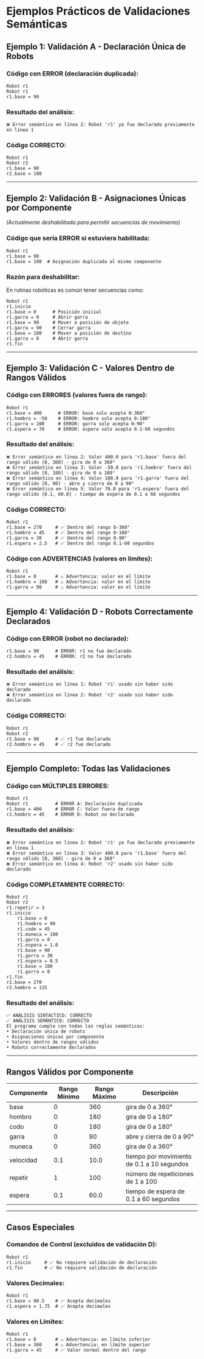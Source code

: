 # Ejemplos Prácticos de Validaciones Semánticas

## Ejemplo 1: Validación A - Declaración Única de Robots

### Código con ERROR (declaración duplicada):
```robot
Robot r1
Robot r1
r1.base = 90
```

### Resultado del análisis:
```
❌ Error semántico en línea 2: Robot 'r1' ya fue declarado previamente en línea 1
```

### Código CORRECTO:
```robot
Robot r1
Robot r2
r1.base = 90
r2.base = 180
```

---

## Ejemplo 2: Validación B - Asignaciones Únicas por Componente
*(Actualmente deshabilitada para permitir secuencias de movimiento)*

### Código que sería ERROR si estuviera habilitada:
```robot
Robot r1
r1.base = 90
r1.base = 180  # Asignación duplicada al mismo componente
```

### Razón para deshabilitar:
En rutinas robóticas es común tener secuencias como:
```robot
Robot r1
r1.inicio
r1.base = 0      # Posición inicial
r1.garra = 0     # Abrir garra
r1.base = 90     # Mover a posición de objeto
r1.garra = 90    # Cerrar garra
r1.base = 180    # Mover a posición de destino
r1.garra = 0     # Abrir garra
r1.fin
```

---

## Ejemplo 3: Validación C - Valores Dentro de Rangos Válidos

### Código con ERRORES (valores fuera de rango):
```robot
Robot r1
r1.base = 400      # ERROR: base solo acepta 0-360°
r1.hombro = -50    # ERROR: hombro solo acepta 0-180°
r1.garra = 100     # ERROR: garra solo acepta 0-90°
r1.espera = 70     # ERROR: espera solo acepta 0.1-60 segundos
```

### Resultado del análisis:
```
❌ Error semántico en línea 2: Valor 400.0 para 'r1.base' fuera del rango válido [0, 360] - gira de 0 a 360°
❌ Error semántico en línea 3: Valor -50.0 para 'r1.hombro' fuera del rango válido [0, 180] - gira de 0 a 180°
❌ Error semántico en línea 4: Valor 100.0 para 'r1.garra' fuera del rango válido [0, 90] - abre y cierra de 0 a 90°
❌ Error semántico en línea 5: Valor 70.0 para 'r1.espera' fuera del rango válido [0.1, 60.0] - tiempo de espera de 0.1 a 60 segundos
```

### Código CORRECTO:
```robot
Robot r1
r1.base = 270     # ✅ Dentro del rango 0-360°
r1.hombro = 45    # ✅ Dentro del rango 0-180°
r1.garra = 30     # ✅ Dentro del rango 0-90°
r1.espera = 2.5   # ✅ Dentro del rango 0.1-60 segundos
```

### Código con ADVERTENCIAS (valores en límites):
```robot
Robot r1
r1.base = 0       # ⚠️ Advertencia: valor en el límite
r1.hombro = 180   # ⚠️ Advertencia: valor en el límite
r1.garra = 90     # ⚠️ Advertencia: valor en el límite
```

---

## Ejemplo 4: Validación D - Robots Correctamente Declarados

### Código con ERROR (robot no declarado):
```robot
r1.base = 90      # ERROR: r1 no fue declarado
r2.hombro = 45    # ERROR: r2 no fue declarado
```

### Resultado del análisis:
```
❌ Error semántico en línea 1: Robot 'r1' usado sin haber sido declarado
❌ Error semántico en línea 2: Robot 'r2' usado sin haber sido declarado
```

### Código CORRECTO:
```robot
Robot r1
Robot r2
r1.base = 90      # ✅ r1 fue declarado
r2.hombro = 45    # ✅ r2 fue declarado
```

---

## Ejemplo Completo: Todas las Validaciones

### Código con MÚLTIPLES ERRORES:
```robot
Robot r1
Robot r1          # ERROR A: Declaración duplicada
r1.base = 400     # ERROR C: Valor fuera de rango
r2.hombro = 45    # ERROR D: Robot no declarado
```

### Resultado del análisis:
```
❌ Error semántico en línea 2: Robot 'r1' ya fue declarado previamente en línea 1
❌ Error semántico en línea 3: Valor 400.0 para 'r1.base' fuera del rango válido [0, 360] - gira de 0 a 360°
❌ Error semántico en línea 4: Robot 'r2' usado sin haber sido declarado
```

### Código COMPLETAMENTE CORRECTO:
```robot
Robot r1
Robot r2
r1.repetir = 3
r1.inicio
    r1.base = 0
    r1.hombro = 90
    r1.codo = 45
    r1.muneca = 180
    r1.garra = 0
    r1.espera = 1.0
    r1.base = 90
    r1.garra = 30
    r1.espera = 0.5
    r1.base = 180
    r1.garra = 0
r1.fin
r2.base = 270
r2.hombro = 135
```

### Resultado del análisis:
```
✅ ANÁLISIS SINTÁCTICO: CORRECTO
✅ ANÁLISIS SEMÁNTICO: CORRECTO
El programa cumple con todas las reglas semánticas:
• Declaración única de robots
• Asignaciones únicas por componente
• Valores dentro de rangos válidos
• Robots correctamente declarados
```

---

## Rangos Válidos por Componente

| Componente | Rango Mínimo | Rango Máximo | Descripción |
|------------|--------------|--------------|-------------|
| base       | 0            | 360          | gira de 0 a 360° |
| hombro     | 0            | 180          | gira de 0 a 180° |
| codo       | 0            | 180          | gira de 0 a 180° |
| garra      | 0            | 90           | abre y cierra de 0 a 90° |
| muneca     | 0            | 360          | gira de 0 a 360° |
| velocidad  | 0.1          | 10.0         | tiempo por movimiento de 0.1 a 10 segundos |
| repetir    | 1            | 100          | número de repeticiones de 1 a 100 |
| espera     | 0.1          | 60.0         | tiempo de espera de 0.1 a 60 segundos |

---

## Casos Especiales

### Comandos de Control (excluidos de validación D):
```robot
Robot r1
r1.inicio     # ✅ No requiere validación de declaración
r1.fin        # ✅ No requiere validación de declaración
```

### Valores Decimales:
```robot
Robot r1
r1.base = 90.5    # ✅ Acepta decimales
r1.espera = 1.75  # ✅ Acepta decimales
```

### Valores en Límites:
```robot
Robot r1
r1.base = 0       # ⚠️ Advertencia: en límite inferior
r1.base = 360     # ⚠️ Advertencia: en límite superior
r1.garra = 45     # ✅ Valor normal dentro del rango
```
